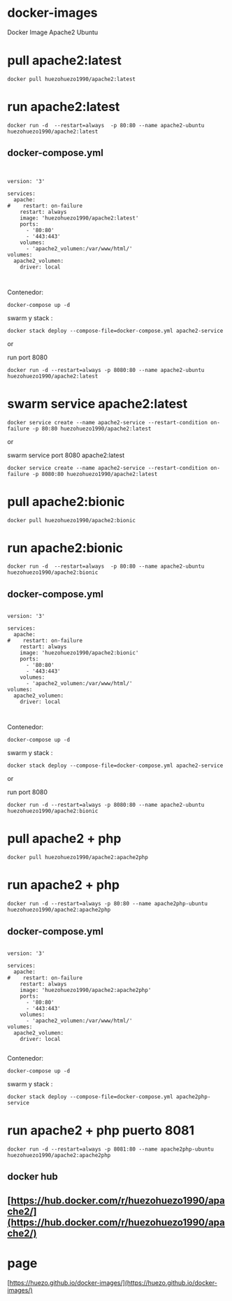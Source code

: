 # docker-images
Docker Image Apache2 Ubuntu


# pull apache2:latest

```docker pull huezohuezo1990/apache2:latest```

# run apache2:latest

```docker run -d  --restart=always  -p 80:80 --name apache2-ubuntu huezohuezo1990/apache2:latest```

## docker-compose.yml

```


version: '3'

services:
  apache:
#    restart: on-failure
    restart: always
    image: 'huezohuezo1990/apache2:latest'
    ports:
      - '80:80'
      - '443:443'
    volumes:
      - 'apache2_volumen:/var/www/html/'
volumes:
  apache2_volumen:
    driver: local



```

Contenedor: 

```docker-compose up -d```

swarm y stack :

```docker stack deploy --compose-file=docker-compose.yml apache2-service```




or

run port 8080


```docker run -d --restart=always -p 8080:80 --name apache2-ubuntu huezohuezo1990/apache2:latest```



# swarm service apache2:latest

```docker service create --name apache2-service --restart-condition on-failure -p 80:80 huezohuezo1990/apache2:latest```


or 

swarm service port 8080 apache2:latest

```docker service create --name apache2-service --restart-condition on-failure -p 8080:80 huezohuezo1990/apache2:latest```




# pull apache2:bionic

```docker pull huezohuezo1990/apache2:bionic```

# run apache2:bionic

```docker run -d  --restart=always  -p 80:80 --name apache2-ubuntu huezohuezo1990/apache2:bionic```


## docker-compose.yml


```

version: '3'

services:
  apache:
#    restart: on-failure
    restart: always
    image: 'huezohuezo1990/apache2:bionic'
    ports:
      - '80:80'
      - '443:443'
    volumes:
      - 'apache2_volumen:/var/www/html/'
volumes:
  apache2_volumen:
    driver: local



```

Contenedor: 

```docker-compose up -d```

swarm y stack :

```docker stack deploy --compose-file=docker-compose.yml apache2-service```






or

run port 8080


```docker run -d --restart=always -p 8080:80 --name apache2-ubuntu huezohuezo1990/apache2:bionic```



# pull apache2 + php

```docker pull huezohuezo1990/apache2:apache2php```

# run apache2 + php

```docker run -d --restart=always -p 80:80 --name apache2php-ubuntu huezohuezo1990/apache2:apache2php```



## docker-compose.yml


```

version: '3'

services:
  apache:
#    restart: on-failure
    restart: always
    image: 'huezohuezo1990/apache2:apache2php'
    ports:
      - '80:80'
      - '443:443'
    volumes:
      - 'apache2_volumen:/var/www/html/'
volumes:
  apache2_volumen:
    driver: local


```

Contenedor: 


```docker-compose up -d```

swarm y stack :

```docker stack deploy --compose-file=docker-compose.yml apache2php-service```





# run apache2 + php puerto 8081

```docker run -d --restart=always -p 8081:80 --name apache2php-ubuntu huezohuezo1990/apache2:apache2php```




## docker hub

## [https://hub.docker.com/r/huezohuezo1990/apache2/](https://hub.docker.com/r/huezohuezo1990/apache2/)


#  page
[https://huezo.github.io/docker-images/](https://huezo.github.io/docker-images/)
